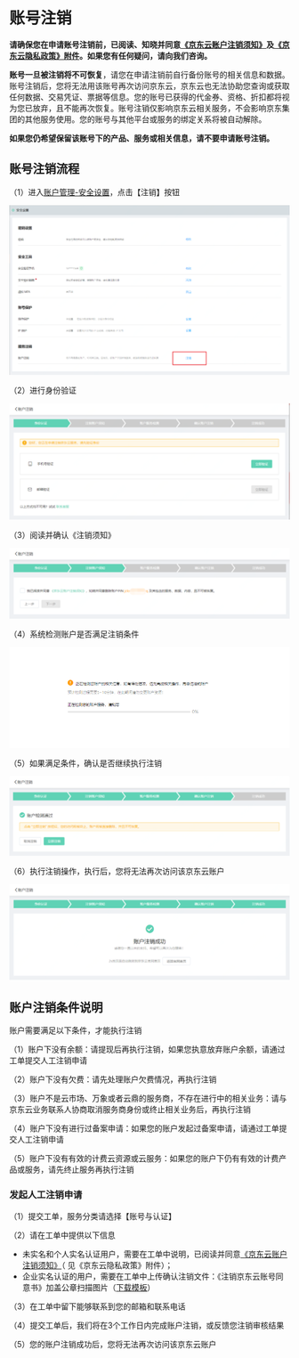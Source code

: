 # 账号注销
**请确保您在申请账号注销前，已阅读、知晓并同意[《京东云账户注销须知》](https://docs.jdcloud.com/cn/account-management/account-revocation-notice)及[《京东云隐私政策》附件](https://docs.jdcloud.com/cn/platform-agreement/privacy-policy)。如果您有任何疑问，请向我们咨询。**

**账号一旦被注销将不可恢复**，请您在申请注销前自行备份账号的相关信息和数据。账号注销后，您将无法用该账号再次访问京东云，京东云也无法协助您查询或获取任何数据、交易凭证、票据等信息。您的账号已获得的代金券、资格、折扣都将视为您已放弃，且不能再次恢复。账号注销仅影响京东云相关服务，不会影响京东集团的其他服务使用。您的账号与其他平台或服务的绑定关系将被自动解除。

**如果您仍希望保留该账号下的产品、服务或相关信息，请不要申请账号注销。**

## 账号注销流程

（1）进入[账户管理-安全设置](https://uc.jdcloud.com/account/security-settings)，点击【注销】按钮

![](../../../image/User/Account-Mgmt/1-entry.png)

（2）进行身份验证

![](../../../image/User/Account-Mgmt/2-verification.png)

（3）阅读并确认《注销须知》

![](../../../image/User/Account-Mgmt/3-notice.png)

（4）系统检测账户是否满足注销条件

![](../../../image/User/Account-Mgmt/4-checking.png)

（5）如果满足条件，确认是否继续执行注销

![](../../../image/User/Account-Mgmt/4-confirmation.png)

（6）执行注销操作，执行后，您将无法再次访问该京东云账户

![](../../../image/User/Account-Mgmt/5-success.png)

## 账户注销条件说明

账户需要满足以下条件，才能执行注销

（1）账户下没有余额：请提现后再执行注销，如果您执意放弃账户余额，请通过工单提交人工注销申请

（2）账户下没有欠费：请先处理账户欠费情况，再执行注销

（3）账户不是云市场、万象或者云鼎的服务商，不存在进行中的相关业务：请与京东云业务联系人协商取消服务商身份或终止相关业务后，再执行注销

（4）账户下没有进行过备案申请：如果您的账户发起过备案申请，请通过工单提交人工注销申请

（5）账户下没有有效的计费云资源或云服务：如果您的账户下仍有有效的计费产品或服务，请先终止服务再执行注销

### 发起人工注销申请

（1）提交工单，服务分类请选择【账号与认证】

（2）请在工单中提供以下信息

* 未实名和个人实名认证用户，需要在工单中说明，已阅读并同意[《京东云账户注销须知》](https://docs.jdcloud.com/platform-agreement/privacy-policy)（ 见《京东云隐私政策》附件）；
* 企业实名认证的用户，需要在工单中上传确认注销文件：《注销京东云账号同意书》加盖公章扫描图片（[下载模板](https://docs-downloads.oss.cn-north-1.jcloudcs.com/%25E6%25B3%25A8%25E9%2594%2580%25E4%25BA%25AC%25E4%25B8%259C%25E4%25BA%2591%25E8%25B4%25A6%25E5%258F%25B7%25E5%2590%258C%25E6%2584%258F%25E4%25B9%25A6.docx)）

（3）在工单中留下能够联系到您的邮箱和联系电话

（4）提交工单后，我们将在3个工作日内完成账户注销，或反馈您注销审核结果

（5）您的账户注销成功后，您将无法再次访问该京东云账户
